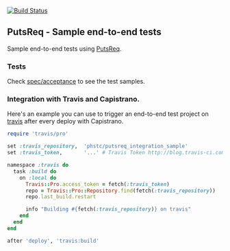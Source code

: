 [![Build Status](https://travis-ci.org/phstc/putsreq_integration_sample.svg)](https://travis-ci.org/phstc/putsreq_integration_sample)

## PutsReq - Sample end-to-end tests

Sample end-to-end tests using [PutsReq](http://putsreq.com).

### Tests

Check [spec/acceptance](https://github.com/phstc/putsreq_integration_sample/tree/master/spec/acceptance) to see the test samples.

### Integration with Travis and Capistrano.

Here's an example you can use to trigger an end-to-end test project on [travis](https://travis-ci.org) after every deploy with Capistrano.

```ruby
require 'travis/pro'

set :travis_repository,  'phstc/putsreq_integration_sample'
set :travis_token,       '...' # Travis Token http://blog.travis-ci.com/2013-01-28-token-token-token/

namespace :travis do
  task :build do
    on :local do
      Travis::Pro.access_token = fetch(:travis_token)
      repo = Travis::Pro::Repository.find(fetch(:travis_repository))
      repo.last_build.restart

      info "Building #{fetch(:travis_repository)} on travis"
    end
  end
end

after 'deploy', 'travis:build'
```
